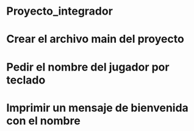 # Proyecto_integrador
# Crear el archivo main del proyecto
# Pedir el nombre del jugador por teclado
# Imprimir un mensaje de bienvenida con el nombre
